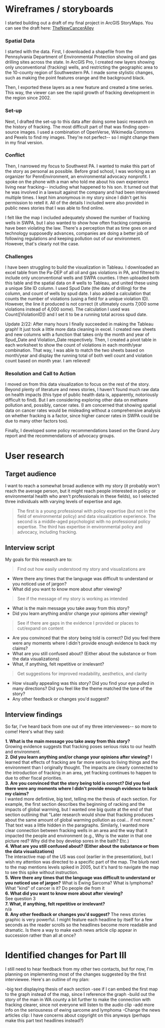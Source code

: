 # Wireframes / storyboards

I started building out a draft of my final project in ArcGIS StoryMaps. You can see the draft here: [TheNewCancerAlley](https://storymaps.arcgis.com/stories/cf5ab476dca242cd871dc464aaba0f40)

### Spatial Data

I started with the data. First, I downloaded a shapefile from the Pennsylvania Department of Environmental Protection showing oil and gas drilling sites across the state. In ArcGIS Pro, I created new layers showing only unconventional (fracking) wells, and restricting the geographic area to the 10-county region of Southwestern PA. I made some stylistic changes, such as making the point features orange and the background black.

Then, I exported these layers as a new feature and created a time series. This way, the viewer can see the rapid growth of fracking development in the region since 2002.

### Set-up

Next, I drafted the set-up to this data after doing some basic research on the history of fracking. The most difficult part of that was finding open-source images. I used a combination of OpenVerse, Wikimedia Commons and Pexels to find my images. They're not perfect-- so I might change them in my final version.

### Conflict
Then, I narrowed my focus to Southwest PA. I wanted to make this part of the story as personal as possible. Before grad school, I was working as an organizer for PennEnvironment, an environmental advocacy nonprofit. I spoke on the phone with a man who told me about his own experience living near fracking-- including what happened to his son. It turned out that he was involved in a lawsuit against the company and had been interviewed multiple times. I kept him anonymous in my story since I didn't get his permission to retell it. All of the details I included were also provided in public news stories that I was able to find online.

I felt like the map I included adequately showed the number of fracking wells in SWPA, but I also wanted to show how often fracking companies have been violating the law. There's a perception that as time goes on and technology supposedly advances, companies are doing a better job of following regulations and keeping pollution out of our environment. However, that's clearly not the case.

### Challenges

I have been struggling to build the visualization in Tableau. I downloaded an excel table from the Pa-DEP of all oil and gas violations in PA, and filtered to include only unconventional wells and SWPA counties. I then uploaded both this table and the spatial data on # wells to Tableau, and united these using a unique Site ID column. I used Spud Date (the date of drilling) for the column, and count of wells by spud date. I also added a calculation that counts the number of violations (using a field for a unique violation ID). However, the line it produced is not correct (it ultimately counts 7,000 some violations instead of 4,000 some). The calculation I used was Count([ViolationID]) and I set it to be a running total across spud date.

Update 2/22: After many hours I finally succeeded in making the Tableau graph! It just took a little more data cleaning in excel. I created new sheets and new columns with a function that takes only the month and year of Spud_Date and Violation_Date respectively. Then, I created a pivot table in each worksheet to show the count of violations in each month/year combination. That way, I was able to match the two sheets based on month/year and display the running total of both well count and violation count based on month year. I am relieved! 

### Resolution and Call to Action
I moved on from this data visualization to focus on the rest of the story. Beyond plenty of literature and news stories, I haven't found much raw data on health impacts (this type of public health data is, apparently, notoriously difficult to find). But I am considering exploring other data on methane pollution and, possibly, cancer rates. (I am concerned that showing spatial data on cancer rates would be misleading without a comprehensive analysis on whether fracking is a factor, since higher cancer rates in SWPA could be due to many other factors too).

Finally, I developed some policy recommendations based on the Grand Jury report and the recommendations of advocacy groups.

# User research

## Target audience

I want to reach a somewhat broad audience with my story (it probably won't reach the average person, but it might reach people interested in policy or environmental health who aren't professionals in these fields), so I selected three individuals with varying levels of expertise and age. 
> The first is a young professional with policy expertise (but not in the field of environmental policy) and data visualization experience.
> The second is a middle-aged psychologist with no professional policy expertise.
> The third has expertise in environmental policy and advocacy, including fracking.

## Interview script

My goals for this research are to:

>Find out how easily understood my story and visualizations are
- Were there any times that the language was difficult to understand or you noticed use of jargon?
- What did you want to know more about after viewing?

>See if the message of my story is working as intended
- What is the main message you take away from this story?
- Did you learn anything and/or change your opinions after viewing?	

>See if there are gaps in the evidence I provided or places to cut/expand on content
- Are you convinced that the story being told is correct? Did you feel there were any moments where I didn't provide enough evidence to back my claims?
- What are you still confused about? (Either about the substance or from the data visualizations)
- What, if anything, felt repetitive or irrelevant?

>Get suggestions for improved readability, aesthetics, and clarity
- How visually appealing was this story? Did you find your eye pulled in many directions? Did you feel like the theme matched the tone of the story?
- Any other feedback or changes you'd suggest?

		
## Interview findings
So far, I've heard back from one out of my three interviewees-- so more to come! Here's what they said:

**1. What is the main message you take away from this story?**		
Growing evidence suggests that fracking poses serious risks to our health and environment.	
**2. Did you learn anything and/or change your opinions after viewing?**
I learned that effects of fracking are far more serious to living things and the environment than I originally thought. The impacts are clearly connected to the introduction of fracking in an area, yet fracking continues to happen to due to other fiscal priorities.			
**3. Are you convinced that the story being told is correct? Did you feel there were any moments where I didn't provide enough evidence to back my claims?**		
I wanted more defintiive, big text, telling me the thesis of each section. For example, the first section describes the beginning of racking and the impacts of global warming, but I wanted one big quote at the end of that section outlining that "Later research would show that fracking produces about the same amount of global warming pollution as coal... if not more." That text was a little hidden in the paragraphs. Similarly, I wanted more clear connection between fracking wells in an area and the way that it impacted the people and environment (e.g., Why is the water in that one picture red? Why did the boy develop sores in the bath? Etc.)	
**4. What are you still confused about? (Either about the substance or from the data visualizations)**		
The interactive map of the US was cool (earlier in the presentation), but I wish my attention was directed to a specific part of the map. The blurb next to the map mentions levels spiked in 2005, but it's hard to navigate the map to see this spike without instruction.		
**5. Were there any times that the language was difficult to understand or you noticed use of jargon?**	
What is Ewing Sarcoma? What is lymphoma? What "kind" of cancer is it? Do people die from it		
**6. What did you want to know more about after viewing?**		
See question 3			
**7. What, if anything, felt repetitive or irrelevant?**	
n/a		
**8. Any other feedback or changes you'd suggest?**	
The news stories graphic is very powerful. I might feature each headline by itself for a few seconds as the reader scrolls so the headlines become more readable and dramatic. Is there a way to make each news article clip appear in succession rather than all at once?		
		
# Identified changes for Part III
I still need to hear feedback from my other two contacts, but for now, I'm planning on implementing most of the changes suggested by the first interviewee. Here's an outline of my plan:

-big text displaying thesis of each section
-see if I can embed the first map to the graph instead of the map, since I reference the graph
-build out the story of the man in WA county a bit further to make the connection with fracking clearer, since not everyone will listen to the audio clip
-add more info on the seriousness of ewing sarcome and lymphoma
-Change the news articles clip: I have concerns about copyright on this anyways (perhaps make this part text headlines instead?)
